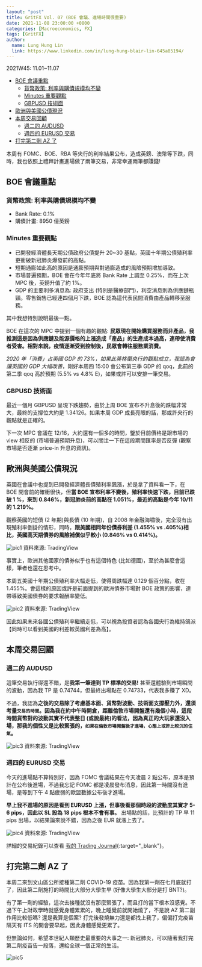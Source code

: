 ```yaml
---
layout: "post"
title: GritFX Vol. 07 (BOE 會議、進場時間很重要)
date: 2021-11-08 23:00:00 +0800
categories: [Macroeconomics, FX]
tags: [GritFX]
author:
  name: Lung Hung Lin
  link: https://www.linkedin.com/in/lung-hung-blair-lin-645a85194/ 
---
```

2021W45: 11.01~11.07
- [BOE 會議重點](#boe-會議重點)
  - [貨幣政策: 利率與購債規模均不變](#貨幣政策-利率與購債規模均不變)
  - [Minutes 重要觀點](#minutes-重要觀點)
  - [GBPUSD 技術面](#gbpusd-技術面)
- [歐洲與美國公債現況](#歐洲與美國公債現況)
- [本周交易回顧](#本周交易回顧)
  - [週二的 AUDUSD](#週二的-audusd)
  - [週四的 EURUSD 交易](#週四的-eurusd-交易)
- [打完第二劑 AZ 了](#打完第二劑-az-了)
  
本周有 FOMC、BOE、RBA 等央行的利率結果公布，造成英鎊、澳幣等下跌，同時，我也依照上禮拜計畫進場做了兩筆交易，非常幸運兩筆都賺錢!

## BOE 會議重點
### 貨幣政策: 利率與購債規模均不變
- Bank Rate: 0.1%
- 購債計畫: 8950 億英鎊
### Minutes 重要觀點
- 已開發經濟體長天期公債政府公債提升 20~30 基點，英國十年期公債殖利率更衝破新冠肺炎爆發前的高點。
- 短期通膨如此高的原因是通膨預期與對通膨造成的風險預期增加導致。
- 市場普遍預期，BOE 會在今年年底將 Bank Rate 上調至 0.25%，而在上次 MPC 後，英鎊升值了約 1%。
- GDP 的主要利多消息為: 政府支出 (特別是醫療部門)，利空消息則為供應鏈瓶頸。零售銷售已經連四個月下跌，BOE 認為這代表民間消費由產品轉移至服務。  
  
其中我想特別說明最後一點。

BOE 在這次的 MPC 中提到一個有趣的觀點: **民眾現在開始購買服務而非產品，我推測這是因為供應鏈及能源價格的上漲造成「產品」的生產成本過高，連帶使消費者受害。相對來說，疫情逐漸受到控制後，民眾會轉往服務業消費。**

_2020 年「消費」占英國 GDP 的 73%，如果此英格蘭央行的觀點成立，我認為會讓英國的 GDP 大幅改善_，剛好本周四 15:00 會公布第三季 GDP 的 qoq，此前的第二季 qoq 高於預期 (5.5% vs 4.8% E)，如果或許可以安排一筆交易。

### GBPUSD 技術面
最近一個月 GBPUSD 呈現下跌趨勢，由於上周 BOE 宣布不升息後的跌幅非常大，最終的支撐位大約是 1.34126。如果本周 GDP 成長亮眼的話，那或許央行的觀點就是正確的。

下一次 MPC 會議在 12/16，大約還有一個多的時間，鑒於目前價格是跟市場的 view 相反的 (市場普遍預期升息)，可以關注一下在這段期間匯率是否反彈 (觀察市場是否逐漸 price-in 升息的資訊)。
## 歐洲與美國公債現況
英國在會議中也提到已開發經濟體長債殖利率飆漲，於是拿了資料看一下，在 BOE 開會前的確衝很快，但**當 BOE 宣布利率不變後，殖利率快速下跌，目前已跌破 1 %，來到 0.846%，新冠肺炎前的高點在 1.051%，最近的高點是今年 10/11 的 1.219%。**

觀察英國的短債 (2 年期)與長債 (10 年期)，自 2008 年金融海嘯後，完全沒有出現殖利率倒掛的情形，同時，**跟美國相同年份債券利差 (1.455% vs .405%)相比，英國高天期債券的風險補償似乎較小 (0.846% vs 0.414%)。**

![pic1](https://lh3.googleusercontent.com/pw/AM-JKLU40GbsgD1k_xzN39JOIiCcK1WwQSvlkYV3PiunegPRwL7Vrw10L98UUwt82X116fpj3ED7_NBpy6hPnmlMGxdjMIsBbLNfeUh-kwSpi7BOlwcbUqEC6kL96K3InumuWm51Z1DGGp2IcyvbWRTOHolV=w1596-h825-no?authuser=0)
資料來源: TradingView

事實上，歐洲其他國家的債券似乎也有這個特色 (比如德國)，至於為甚麼會這樣，筆者也還在思考中。

本周五美國十年期公債殖利率大幅走低，使得周跌幅達 0.129 個百分點，收在 1.455%。會這樣的原因或許是前面提到的歐洲債券市場對 BOE 政策的影響，連帶導致美國債券的要求報酬率變低。

![pic2](https://lh3.googleusercontent.com/pw/AM-JKLUsv5d_34Yxk-0rvGd_3Qz0krTC867cmnCPycNdmVqy3M0M76iaLxOpWzQhzxS-2RFgMuvW3VnGwUy5hZeR6a7Qr1UmacA5Q9JgdVdEgD5EvZ5lPT8GXtzUbOnGegDTgsOzsK28HwB_WZwtT4wrIafU=w1596-h756-no?authuser=0)
資料來源: TradingView

因此如果未來各國公債殖利率繼續走低，可以視為投資者認為各國央行為維持鴿派【同時可以看到美國的利差較英國利差為高】。

## 本周交易回顧
### 週二的 AUDUSD
這筆交易執行得還不錯，是**我第一筆達到 TP 標準的交易!**
甚至還體驗到市場瞬間的波動，因為我 TP 是 0.74744，但最終出場點在 0.74733，代表我多賺了 XD。

不過，我認為**之後的交易除了考慮基本面、貨幣對波動、技術面支撐壓力外，還須考量`交易的時間`。**因為**我在約中午時開倉，距離倫敦市場開盤還有幾個小時，這段時間貨幣對的波動其實不代表整日 (或說最終)的看法，因為真正的大玩家還沒入場，那我的個性又是比較緊張的，`如果在倫敦市場開盤後才進場，心態上或許比較沉的住氣`。**  

![pic3](https://lh3.googleusercontent.com/pw/AM-JKLVVBdGN550ZHHNuvSpTz0HOCVgAQKrD1GMq3S4V4OjaHmyDaIP67EbAjX-U5bxRrEjm7q-Q2oD5rk94QjRKtjZEr9XLqc-8VeaWjqVY_dDyuhvnHOHoEd0M6nM77MEbvXx5ip9gKD5af3T11rLGKgjA=w1596-h756-no?authuser=0)
資料來源: TradingView

### 週四的 EURUSD 交易
今天的進場點不算特別好，因為 FOMC 會議結果在今天凌晨 2 點公布，原本是預計在公布後進場，不過我忘記 FOMC 都是凌晨發布消息，因此第一時間沒有進場，是等到下午 4 點疲弱的歐盟數據公布後才進場。

**早上我不進場的原因是看到 EURUSD 上漲，但事後看那個時段的波動度其實才 5-6 pips，因此以 SL 設為 18 pips 根本不會有事。**
出場點的話，比預計的 TP 早 11 pips 出場，以結果論來說不錯，因為之後 EUR 就漲上去了。

![pic4](https://lh3.googleusercontent.com/pw/AM-JKLWWcgGJ27UMt7fXrHjIzhNU9kL34P3b6sMvBYYu7wHabMpm5T2GuhPIZadVSMcBcL_zj5TkfMjCdYR89xgEh8Fn3iQYoyomAfbjhFsoWpwm-pFtIRXnqyb9of13f5xyygz4BFQR6Q0LulNcnzv5s8m0=w1596-h756-no?authuser=0)
資料來源: TradingView

詳細的交易紀錄可以查看 [我的 Trading Journal](https://drive.google.com/drive/u/3/folders/14zUOClOP4IU1ycNq-prPMCNouLodZjQB){:target="_blank"}。

## 打完第二劑 AZ 了
本周二來到文山區公所接種第二劑 COVID-19 疫苗。因為我第一劑在七月底就打了，因此第二劑施打的時間比大部分大學生早 (好像大學生大部分是打 BNT?)。

有了第一劑的經驗，這次去接種就沒有那麼緊張了，而且打的當下根本沒感覺。不過下午上財政學時就感覺身體累累的，晚上睡覺前就開始燒了，不是說 AZ 第二副作用比較低嗎? 還是我算是個案? 打完後發燒無力還是都找上我了，偏偏打完疫苗隔天有 ITS 的開會要早起，因此身體感覺更累了。

但無論如何，希望本世紀人類歷史最重要的大事之一: 新冠肺炎，可以隨著我打完第二劑疫苗告一段落，還給全球一個正常的生活。

![pic5](https://lh3.googleusercontent.com/pw/AM-JKLUPUqxJT2OyWdJ4J5yTf5wdiSPqvWg28RUnvXi2NQCb4FQqGk6xDLhTvG1a1DubyOI1JLYRXUr989gyI0eUUh3XusTQ-H-1bPCMkeAe-7JzCf-H-ULN3rfgiflJfbwcdW6vTVowXwLv4BSYbLMyVyx6=w1190-h893-no?authuser=0)
